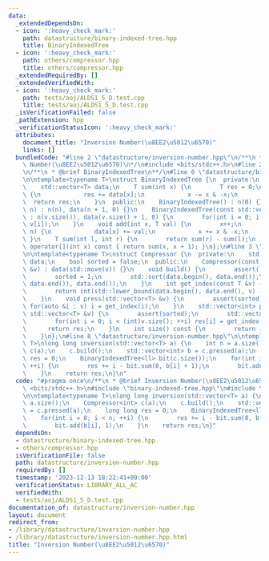 ```yaml
---
data:
  _extendedDependsOn:
  - icon: ':heavy_check_mark:'
    path: datastructure/binary-indexed-tree.hpp
    title: BinaryIndexedTree
  - icon: ':heavy_check_mark:'
    path: others/compressor.hpp
    title: others/compressor.hpp
  _extendedRequiredBy: []
  _extendedVerifiedWith:
  - icon: ':heavy_check_mark:'
    path: tests/aoj/ALDS1_5_D.test.cpp
    title: tests/aoj/ALDS1_5_D.test.cpp
  _isVerificationFailed: false
  _pathExtension: hpp
  _verificationStatusIcon: ':heavy_check_mark:'
  attributes:
    document_title: "Inversion Number(\u8EE2\u5012\u6570)"
    links: []
  bundledCode: "#line 2 \"datastructure/inversion-number.hpp\"\n/**\n * @brief Inversion\
    \ Number(\u8EE2\u5012\u6570)\n*/\n#include <bits/stdc++.h>\n#line 2 \"datastructure/binary-indexed-tree.hpp\"\
    \n/**\n * @brief BinaryIndexedTree\n**/\n#line 6 \"datastructure/binary-indexed-tree.hpp\"\
    \n\ntemplate<typename T>\nstruct BinaryIndexedTree {\n  private:\n    int n;\n\
    \    std::vector<T> data;\n    T sum(int x) {\n        T res = 0;\n        while(x)\
    \ {\n            res += data[x];\n            x -= x & -x;\n        }\n      \
    \  return res;\n    }\n  public:\n    BinaryIndexedTree() : n(0) {}\n    BinaryIndexedTree(int\
    \ n) : n(n), data(n + 1, 0) {}\n    BinaryIndexedTree(const std::vector<T> &v)\
    \ : n(v.size()), data(v.size() + 1, 0) {\n        for(int i = 0; i < n; ++i) add(i,\
    \ v[i]);\n    }\n    void add(int x, T val) {\n        x++;\n        while(x <=\
    \ n) {\n            data[x] += val;\n            x += x & -x;\n        }\n   \
    \ }\n    T sum(int l, int r) {\n        return sum(r) - sum(l);\n    }\n    T\
    \ operator[](int x) const { return sum(x, x + 1); }\n};\n#line 3 \"others/compressor.hpp\"\
    \n\ntemplate<typename T>\nstruct Compressor {\n  private:\n    std::vector<T>\
    \ data;\n    bool sorted = false;\n  public:\n    Compressor(const std::vector<T>\
    \ &v) : data(std::move(v)) {}\n    void build() {\n        assert(!sorted);\n\
    \        sorted = 1;\n        std::sort(data.begin(), data.end());\n        data.erase(std::unique(data.begin(),\
    \ data.end()), data.end());\n    }\n    int get_index(const T &v) {\n        assert(sorted);\n\
    \        return int(std::lower_bound(data.begin(), data.end(), v) - data.begin());\n\
    \    }\n    void press(std::vector<T> &v) {\n        assert(sorted);\n       \
    \ for(auto &i : v) i = get_index(i);\n    }\n    std::vector<int> pressed(const\
    \ std::vector<T> &v) {\n        assert(sorted);\n        std::vector<int> res(v.size());\n\
    \        for(int i = 0; i < (int)v.size(); ++i) res[i] = get_index(v[i]);\n  \
    \      return res;\n    }\n    int size() const {\n        return (int)data.size();\n\
    \    }\n};\n#line 8 \"datastructure/inversion-number.hpp\"\n\ntemplate<typename\
    \ T>\nlong long inversion(std::vector<T> a) {\n    int n = a.size();\n    Compressor<int>\
    \ c(a);\n    c.build();\n    std::vector<int> b = c.pressed(a);\n    long long\
    \ res = 0;\n    BinaryIndexedTree<ll> bit(c.size());\n    for(int i = 0; i < n;\
    \ ++i) {\n        res += i - bit.sum(0, b[i] + 1);\n        bit.add(b[i], 1);\n\
    \    }\n    return res;\n}\n"
  code: "#pragma once\n/**\n * @brief Inversion Number(\u8EE2\u5012\u6570)\n*/\n#include\
    \ <bits/stdc++.h>\n#include \"binary-indexed-tree.hpp\"\n#include \"others/compressor.hpp\"\
    \n\ntemplate<typename T>\nlong long inversion(std::vector<T> a) {\n    int n =\
    \ a.size();\n    Compressor<int> c(a);\n    c.build();\n    std::vector<int> b\
    \ = c.pressed(a);\n    long long res = 0;\n    BinaryIndexedTree<ll> bit(c.size());\n\
    \    for(int i = 0; i < n; ++i) {\n        res += i - bit.sum(0, b[i] + 1);\n\
    \        bit.add(b[i], 1);\n    }\n    return res;\n}"
  dependsOn:
  - datastructure/binary-indexed-tree.hpp
  - others/compressor.hpp
  isVerificationFile: false
  path: datastructure/inversion-number.hpp
  requiredBy: []
  timestamp: '2023-12-13 18:22:41+09:00'
  verificationStatus: LIBRARY_ALL_AC
  verifiedWith:
  - tests/aoj/ALDS1_5_D.test.cpp
documentation_of: datastructure/inversion-number.hpp
layout: document
redirect_from:
- /library/datastructure/inversion-number.hpp
- /library/datastructure/inversion-number.hpp.html
title: "Inversion Number(\u8EE2\u5012\u6570)"
---
```

